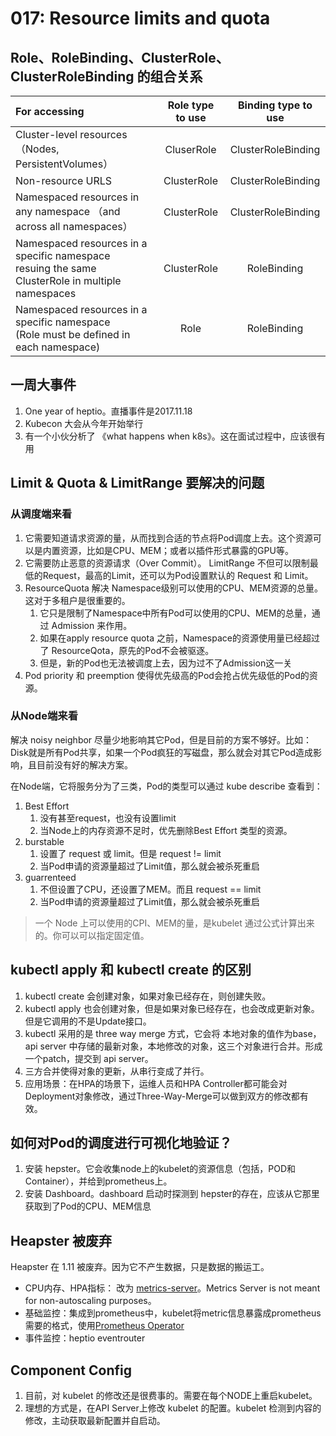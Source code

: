 # 017: Resource limits and quota

## Role、RoleBinding、ClusterRole、ClusterRoleBinding 的组合关系

| For accessing                                                | Role type to use | Binding type to use |
| :----------------------------------------------------------- | :--------------: | :-----------------: |
| Cluster-level resources （Nodes, PersistentVolumes）         |    CluserRole    | ClusterRoleBinding  |
| Non-resource URLS                                            |   ClusterRole    | ClusterRoleBinding  |
| Namespaced resources in any namespace （and across all namespaces） |   ClusterRole    | ClusterRoleBinding  |
| Namespaced resources in a specific namespace <br />resuing the same ClusterRole in multiple namespaces |   ClusterRole    |     RoleBinding     |
| Namespaced resources in a specific namespace<br />(Role must be defined in each namespace) |       Role       |     RoleBinding     |

## 一周大事件

1. One year of heptio。直播事件是2017.11.18
2. Kubecon 大会从今年开始举行
3. 有一个小伙分析了  《what happens when k8s》。这在面试过程中，应该很有用

## Limit & Quota & LimitRange 要解决的问题

### 从调度端来看

1. 它需要知道请求资源的量，从而找到合适的节点将Pod调度上去。这个资源可以是内置资源，比如是CPU、MEM；或者以插件形式暴露的GPU等。
2. 它需要防止恶意的资源请求（Over Commit）。 LimitRange 不但可以限制最低的Request，最高的Limit，还可以为Pod设置默认的 Request 和 Limit。
3. ResourceQuota 解决 Namespace级别可以使用的CPU、MEM资源的总量。这对于多租户是很重要的。
   1. 它只是限制了Namespace中所有Pod可以使用的CPU、MEM的总量，通过 Admission 来作用。
   2. 如果在apply resource quota 之前，Namespace的资源使用量已经超过了 ResourceQota，原先的Pod不会被驱逐。
   3. 但是，新的Pod也无法被调度上去，因为过不了Admission这一关
4. Pod priority 和 preemption 使得优先级高的Pod会抢占优先级低的Pod的资源。

### 从Node端来看

解决 noisy neighbor 尽量少地影响其它Pod，但是目前的方案不够好。比如：Disk就是所有Pod共享，如果一个Pod疯狂的写磁盘，那么就会对其它Pod造成影响，且目前没有好的解决方案。

在Node端，它将服务分为了三类，Pod的类型可以通过 kube describe 查看到：

1. Best Effort
   1. 没有甚至request，也没有设置limit
   2. 当Node上的内存资源不足时，优先删除Best Effort 类型的资源。
2. burstable
   1. 设置了 request 或 limit。但是 request != limit
   2. 当Pod申请的资源量超过了Limit值，那么就会被杀死重启
3. guarrenteed
   1. 不但设置了CPU，还设置了MEM。而且 request == limit
   2. 当Pod申请的资源量超过了Limit值，那么就会被杀死重启

>  一个 Node 上可以使用的CPI、MEM的量，是kubelet 通过公式计算出来的。你可以可以指定固定值。

## kubectl apply 和 kubectl create 的区别

1. kubectl create 会创建对象，如果对象已经存在，则创建失败。
2. kubectl apply 也会创建对象，但是如果对象已经存在，也会改成更新对象。但是它调用的不是Update接口。
3. kubectl 采用的是 three way merge 方式，它会将 本地对象的值作为base，api server 中存储的最新对象，本地修改的对象，这三个对象进行合并。形成一个patch，提交到 api server。
4. 三方合并使得对象的更新，从串行变成了并行。
5. 应用场景：在HPA的场景下，运维人员和HPA Controller都可能会对Deployment对象修改，通过Three-Way-Merge可以做到双方的修改都有效。

## 如何对Pod的调度进行可视化地验证？

1. 安装 hepster。它会收集node上的kubelet的资源信息（包括，POD和Container），并给到prometheus上。
2. 安装 Dashboard。dashboard 启动时探测到 hepster的存在，应该从它那里获取到了Pod的CPU、MEM信息

## Heapster 被废弃

Heapster 在 1.11 被废弃。因为它不产生数据，只是数据的搬运工。

- CPU内存、HPA指标： 改为 [metrics-server](https://github.com/kubernetes-incubator/metrics-server)。Metrics Server is not meant for non-autoscaling purposes。
- 基础监控：集成到prometheus中，kubelet将metric信息暴露成prometheus需要的格式，使用[Prometheus Operator](https://github.com/coreos/prometheus-operator)
- 事件监控：heptio eventrouter

## Component Config 

1. 目前，对 kubelet 的修改还是很费事的。需要在每个NODE上重启kubelet。
2. 理想的方式是，在API Server上修改 kubelet 的配置。kubelet 检测到内容的修改，主动获取最新配置并自启动。

